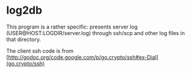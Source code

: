 # log2db
This program is a rather specific: presents server log (USER@HOST:LOGDIR/server.log)
through ssh/scp and other log files in that directory.

The client ssh code is from
[http://godoc.org/code.google.com/p/go.crypto/ssh#ex-Dial](go.crypto/ssh)
